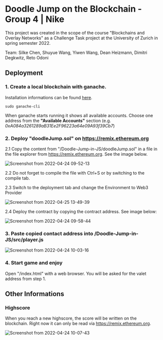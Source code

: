 # Doodle Jump on the Blockchain - Group 4 | Nike    


This project was created in the scope of the course "Blockchains and Overlay Networks" as a Challenge Task project at
the University of Zurich in spring semester 2022. 

Team: Silke Chen, Shuyue Wang, Yiwen Wang, Dean Heizmann, Dimitri Degkwitz, Reto Odoni

## Deployment 

### 1. Create a local blockchain with ganache. 

Installation informations can be found [here](https://github.com/trufflesuite/ganache).

``sudo ganache-cli``

When ganache starts running it shows all available accounts. Choose one address from the  **"Available Accounts"** section (e.g. *0xA084a3261289aB31Ee2F96223a64e09A93f39Cb7*)

### 2. Deploy "doodleJump.sol" on https://remix.ethereum.org

2.1 Copy the content from "/Doodle-Jump-in-JS/doodleJump.sol" in a file in the file explorer from https://remix.ethereum.org. See the image below.

![Screenshot from 2022-04-24 09-52-13](https://user-images.githubusercontent.com/10309173/164966142-3131dfe9-dfb9-4d2d-b81b-3c1bf8161e15.png)

2.2 Do not forget to compile the file with Ctrl+S or by switching to the compile tab. 

2.3 Switch to the deployment tab and change the Environment to Web3 Provider 

![Screenshot from 2022-04-25 13-49-39](https://user-images.githubusercontent.com/10309173/165083529-7bfdf786-4902-4284-a0e7-4fb26388c5b4.png)

2.4 Deploy the contract by copying the contract address. See image below:

![Screenshot from 2022-04-24 09-58-44](https://user-images.githubusercontent.com/10309173/164966431-da743b2f-b185-40de-a1d3-bd343efa8540.png)

### 3. Paste copied contact address into /Doodle-Jump-in-JS/src/player.js

![Screenshot from 2022-04-24 10-03-16](https://user-images.githubusercontent.com/10309173/164966556-70c295ca-43ac-41c0-91f4-73b5a0ce98a3.png)

### 4. Start game and enjoy 

Open "/index.html" with a web browser. You will be asked for the valet address from step 1.

## Other Informations

### Highscore

When you reach a new highscore, the score will be written on the blockchain. Right now it can only be read via https://remix.ethereum.org. 

![Screenshot from 2022-04-24 10-07-43](https://user-images.githubusercontent.com/10309173/164966799-ae59c39a-ac9a-42b4-9fee-88c2871586d5.png)

